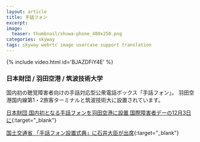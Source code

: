```yaml
---
layout: article
title: 手話フォン
excerpt: 
image:
  teaser: thumbnail/shuwa-phone_400x250.png
categories: skyway
tags: skyway webrtc image usercase support translation
---
```


{% include video.html id='BJAZDFiY4E' %}

### 日本財団 / 羽田空港 / 筑波技術大学

国内初の聴覚障害者向けの手話対応型公衆電話ボックス「手話フォン」。
羽田空港国内線第1・2旅客ターミナルと筑波技術大に設置されています。

[日本財団 国内初となる手話フォンを羽田空港に設置 国際障害者デーの12月3日に](https://www.nippon-foundation.or.jp/news/pr/2017/61.html){:target="_blank"}

[国土交通省 「手話フォン設置式典」に石井大臣が出席](http://www.mlit.go.jp/page/kanbo01_hy_005976.html){:target="_blank"}
